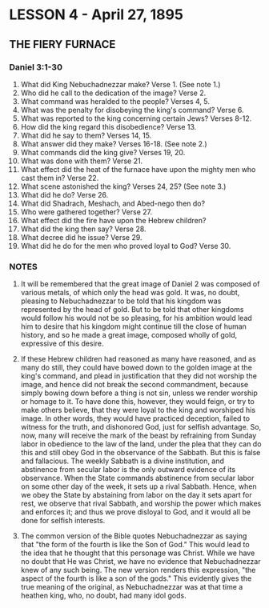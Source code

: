# LESSON 4 - April 27, 1895

## THE FIERY FURNACE

### Daniel 3:1-30

1. What did King Nebuchadnezzar make? Verse 1. (See note 1.)
2. Who did he call to the dedication of the image? Verse 2.
3. What command was heralded to the people? Verses 4, 5.
4. What was the penalty for disobeying the king's command? Verse 6.
5. What was reported to the king concerning certain Jews? Verses 8-12.
6. How did the king regard this disobedience? Verse 13.
7. What did he say to them? Verses 14, 15.
8. What answer did they make? Verses 16-18. (See note 2.)
9. What commands did the king give? Verses 19, 20.
10. What was done with them? Verse 21.
11. What effect did the heat of the furnace have upon the mighty men who cast them in? Verse 22.
12. What scene astonished the king? Verses 24, 25? (See note 3.)
13. What did he do? Verse 26.
14. What did Shadrach, Meshach, and Abed-nego then do?
15. Who were gathered together? Verse 27.
16. What effect did the fire have upon the Hebrew children?
17. What did the king then say? Verse 28.
18. What decree did he issue? Verse 29.
19. What did he do for the men who proved loyal to God? Verse 30.

### NOTES

1. It will be remembered that the great image of Daniel 2 was composed of various metals, of which only the head was gold. It was, no doubt, pleasing to Nebuchadnezzar to be told that his kingdom was represented by the head of gold. But to be told that other kingdoms would follow his would not be so pleasing, for his ambition would lead him to desire that his kingdom might continue till the close of human history, and so he made a great image, composed wholly of gold, expressive of this desire.

2. If these Hebrew children had reasoned as many have reasoned, and as many do still, they could have bowed down to the golden image at the king's command, and plead in justification that they did not worship the image, and hence did not break the second commandment, because simply bowing down before a thing is not sin, unless we render worship or homage to it. To have done this, however, they would feign, or try to make others believe, that they were loyal to the king and worshiped his image. In other words, they would have practiced deception, failed to witness for the truth, and dishonored God, just for selfish advantage. So, now, many will receive the mark of the beast by refraining from Sunday labor in obedience to the law of the land, under the plea that they can do this and still obey God in the observance of the Sabbath. But this is false and fallacious. The weekly Sabbath is a divine institution, and abstinence from secular labor is the only outward evidence of its observance. When the State commands abstinence from secular labor on some other day of the week, it sets up a rival Sabbath. Hence, when we obey the State by abstaining from labor on the day it sets apart for rest, we observe that rival Sabbath, and worship the power which makes and enforces it; and thus we prove disloyal to God, and it would all be done for selfish interests.

3. The common version of the Bible quotes Nebuchadnezzar as saying that "the form of the fourth is like the Son of God." This would lead to the idea that he thought that this personage was Christ. While we have no doubt that He was Christ, we have no evidence that Nebuchadnezzar knew of any such being. The new version renders this expression, "the aspect of the fourth is like a son of the gods." This evidently gives the true meaning of the original, as Nebuchadnezzar was at that time a heathen king, who, no doubt, had many idol gods.